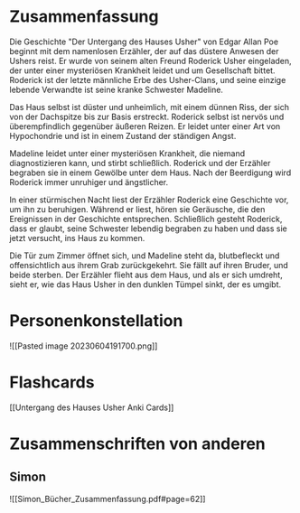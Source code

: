 # Zusammenfassung
Die Geschichte "Der Untergang des Hauses Usher" von Edgar Allan Poe beginnt mit dem namenlosen Erzähler, der auf das düstere Anwesen der Ushers reist. Er wurde von seinem alten Freund Roderick Usher eingeladen, der unter einer mysteriösen Krankheit leidet und um Gesellschaft bittet. Roderick ist der letzte männliche Erbe des Usher-Clans, und seine einzige lebende Verwandte ist seine kranke Schwester Madeline.

Das Haus selbst ist düster und unheimlich, mit einem dünnen Riss, der sich von der Dachspitze bis zur Basis erstreckt. Roderick selbst ist nervös und überempfindlich gegenüber äußeren Reizen. Er leidet unter einer Art von Hypochondrie und ist in einem Zustand der ständigen Angst.

Madeline leidet unter einer mysteriösen Krankheit, die niemand diagnostizieren kann, und stirbt schließlich. Roderick und der Erzähler begraben sie in einem Gewölbe unter dem Haus. Nach der Beerdigung wird Roderick immer unruhiger und ängstlicher.

In einer stürmischen Nacht liest der Erzähler Roderick eine Geschichte vor, um ihn zu beruhigen. Während er liest, hören sie Geräusche, die den Ereignissen in der Geschichte entsprechen. Schließlich gesteht Roderick, dass er glaubt, seine Schwester lebendig begraben zu haben und dass sie jetzt versucht, ins Haus zu kommen.

Die Tür zum Zimmer öffnet sich, und Madeline steht da, blutbefleckt und offensichtlich aus ihrem Grab zurückgekehrt. Sie fällt auf ihren Bruder, und beide sterben. Der Erzähler flieht aus dem Haus, und als er sich umdreht, sieht er, wie das Haus Usher in den dunklen Tümpel sinkt, der es umgibt.

# Personenkonstellation
![[Pasted image 20230604191700.png]]

# Flashcards
[[Untergang des Hauses Usher Anki Cards]]

# Zusammenschriften von anderen

## Simon
![[Simon_Bücher_Zusammenfassung.pdf#page=62]]